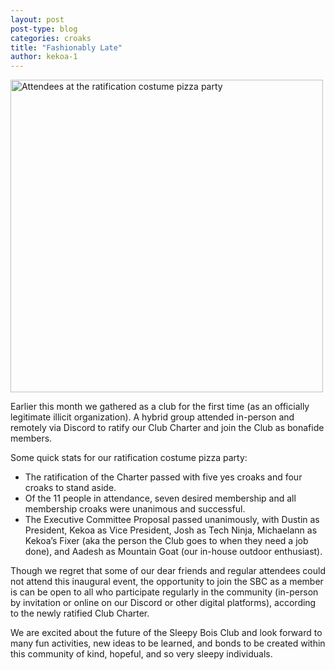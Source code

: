 ```yaml
---
layout: post
post-type: blog
categories: croaks
title: "Fashionably Late"
author: kekoa-1
---
```


<img src="https://lh3.googleusercontent.com/pw/ABLVV86DdP0QFcqG5svYcUaivQEvGR65F5LNtBd4AHqZWeAi1APbfK3i87rPp699M8y0yi0QTfrpWVGxp78PQ_tTQ609A5bZJPvPk2Ixx3EwofeadW2DlQRqHB6QWTgkpxTsvtbRr2KLnVsu4aqk0rzHuXHZ=w2194-h1646-s-no-gm?authuser=0" alt="Attendees at the ratification costume pizza party" width="500"/>

Earlier this month we gathered as a club for the first time (as an officially legitimate illicit organization). A hybrid group attended in-person and remotely via Discord to ratify our Club Charter and join the Club as bonafide members.

Some quick stats for our ratification costume pizza party:

- The ratification of the Charter passed with five yes croaks and four croaks to stand aside.
- Of the 11 people in attendance, seven desired membership and all membership croaks were unanimous and successful. 
- The Executive Committee Proposal passed unanimously, with Dustin as President, Kekoa as Vice President, Josh as Tech Ninja, Michaelann as Kekoa’s Fixer (aka the person the Club goes to when they need a job done), and Aadesh as Mountain Goat (our in-house outdoor enthusiast). 

Though we regret that some of our dear friends and regular attendees could not attend this inaugural event, the opportunity to join the SBC as a member is can be open to all who participate regularly in the community (in-person by invitation or online on our Discord or other digital platforms), according to the newly ratified Club Charter.

We are excited about the future of the Sleepy Bois Club and look forward to many fun activities, new ideas to be learned, and bonds to be created within this community of kind, hopeful, and so very sleepy individuals.
